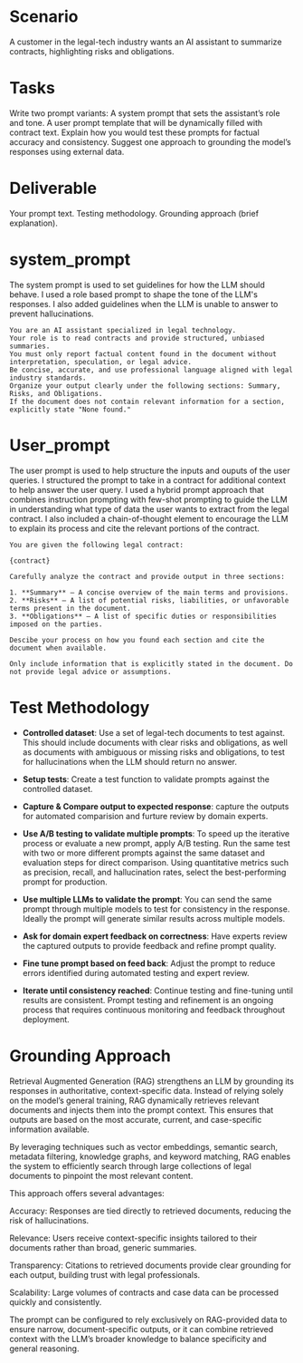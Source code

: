 # Scenario

A customer in the legal-tech industry wants an AI assistant to summarize contracts,
highlighting risks and obligations.

# Tasks

Write two prompt variants:
A system prompt that sets the assistant’s role and tone.
A user prompt template that will be dynamically filled with contract text.
Explain how you would test these prompts for factual accuracy and consistency.
Suggest one approach to grounding the model’s responses using external data.

# Deliverable

Your prompt text.
Testing methodology.
Grounding approach (brief explanation).

# system_prompt

The system prompt is used to set guidelines for how the LLM should behave. I used a role based prompt to shape the tone of the LLM's responses. I also added guidelines when the LLM is unable to answer to prevent hallucinations.

```
You are an AI assistant specialized in legal technology. 
Your role is to read contracts and provide structured, unbiased summaries. 
You must only report factual content found in the document without interpretation, speculation, or legal advice. 
Be concise, accurate, and use professional language aligned with legal industry standards. 
Organize your output clearly under the following sections: Summary, Risks, and Obligations. 
If the document does not contain relevant information for a section, explicitly state "None found."
```


# User_prompt

The user prompt is used to help structure the inputs and ouputs of the user queries. I structured the prompt to take in a contract for additional context to help answer the user query. I used a hybrid prompt approach that combines instruction prompting with few-shot prompting to guide the LLM in understanding what type of data the user wants to extract from the legal contract. I also included a chain-of-thought element to encourage the LLM to explain its process and cite the relevant portions of the contract.

```
You are given the following legal contract:

{contract}

Carefully analyze the contract and provide output in three sections:

1. **Summary** – A concise overview of the main terms and provisions.  
2. **Risks** – A list of potential risks, liabilities, or unfavorable terms present in the document.  
3. **Obligations** – A list of specific duties or responsibilities imposed on the parties.  

Descibe your process on how you found each section and cite the document when available.

Only include information that is explicitly stated in the document. Do not provide legal advice or assumptions.
```

# Test Methodology

- **Controlled dataset**: Use a set of legal-tech documents to test against. This should include documents with clear risks and obligations, as well as documents with ambiguous or missing risks and obligations, to test for hallucinations when the LLM should return no answer.

- **Setup tests**: Create a test function to validate prompts against the controlled dataset.

- **Capture & Compare output to expected response**: capture the outputs for automated comparision and furture review by domain experts.

- **Use A/B testing to validate multiple prompts**: To speed up the iterative process or evaluate a new prompt, apply A/B testing. Run the same test with two or more different prompts against the same dataset and evaluation steps for direct comparison. Using quantitative metrics such as precision, recall, and hallucination rates, select the best-performing prompt for production.

- **Use multiple LLMs to validate the prompt**: You can send the same prompt through multiple models to test for consistency in the response. Ideally the prompt will generate similar results across multiple models.

- **Ask for domain expert feedback on correctness**: Have experts review the captured outputs to provide feedback and refine prompt quality.

- **Fine tune prompt based on feed back**: Adjust the prompt to reduce errors identified during automated testing and expert review.

- **Iterate until consistency reached**: Continue testing and fine-tuning until results are consistent. Prompt testing and refinement is an ongoing process that requires continuous monitoring and feedback throughout deployment.

# Grounding Approach

Retrieval Augmented Generation (RAG) strengthens an LLM by grounding its responses in authoritative, context-specific data. Instead of relying solely on the model’s general training, RAG dynamically retrieves relevant documents and injects them into the prompt context. This ensures that outputs are based on the most accurate, current, and case-specific information available.

By leveraging techniques such as vector embeddings, semantic search, metadata filtering, knowledge graphs, and keyword matching, RAG enables the system to efficiently search through large collections of legal documents to pinpoint the most relevant content.

This approach offers several advantages:

Accuracy: Responses are tied directly to retrieved documents, reducing the risk of hallucinations.

Relevance: Users receive context-specific insights tailored to their documents rather than broad, generic summaries.

Transparency: Citations to retrieved documents provide clear grounding for each output, building trust with legal professionals.

Scalability: Large volumes of contracts and case data can be processed quickly and consistently.

The prompt can be configured to rely exclusively on RAG-provided data to ensure narrow, document-specific outputs, or it can combine retrieved context with the LLM’s broader knowledge to balance specificity and general reasoning.

